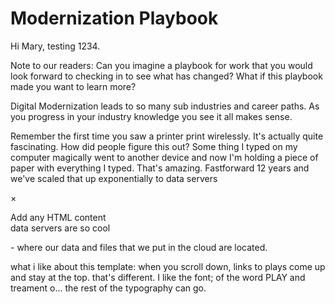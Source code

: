 # Modernization Playbook

Hi Mary, testing 1234. 

Note to our readers: Can you imagine a playbook for work that you would look forward to checking in to see what has changed? What if this playbook made you want to learn more? 

Digital Modernization leads to so many sub industries and career paths. As you progress in your industry knowledge you see it all makes sense.  

Remember the first time you saw a printer print wirelessly. It's actually quite fascinating. How did people figure this out? Some thing I typed on my computer magically went to another device and now I'm holding a piece of paper with everything I typed. That's amazing. Fastforward 12 years and we've scaled that up exponentially to <a class="trigger_popup_fricc">data servers</a>

<div class="hover_bkgr_fricc">
    <span class="helper"></span>
    <div>
        <div class="popupCloseButton">&times;</div>
        <p>Add any HTML content<br />data servers are so cool</p>
    </div>
</div> - where our data and files that we put in the cloud are located. 

what i like about this template: 
when you scroll down, links to plays come up and stay at the top. that's different. 
I like the font; of the word PLAY and treament o... the rest of the typography can go. 

